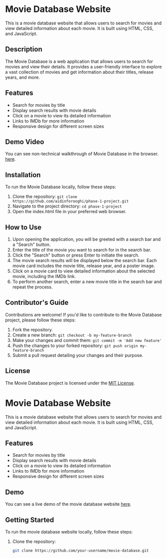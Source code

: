 # Movie Database Website

This is a movie database website that allows users to search for movies and view detailed information about each movie. It is built using HTML, CSS, and JavaScript.

## Description
The Movie Database is a web application that allows users to search for movies and view their details. It provides a user-friendly interface to explore a vast collection of movies and get information about their titles, release years, and more.

## Features

- Search for movies by title
- Display search results with movie details
- Click on a movie to view its detailed information
- Links to IMDb for more information
- Responsive design for different screen sizes

## Demo Video

You can see non-technical walkthrough of Movie Database in the browser. [here](https://www.loom.com/share/a724d27cc30b40399336a2e94c5ddf2c).

## Installation
To run the Movie Database locally, follow these steps:

1. Clone the repository: `git clone https://github.com/aidinforooghi/phase-1-project.git`
2. Navigate to the project directory: `cd phase-1-project`
3. Open the index.html file in your preferred web browser.

## How to Use
1. Upon opening the application, you will be greeted with a search bar and a "Search" button.
2. Enter the title of the movie you want to search for in the search bar.
3. Click the "Search" button or press Enter to initiate the search.
4. The movie search results will be displayed below the search bar. Each movie card includes the movie title, release year, and a poster image.
5. Click on a movie card to view detailed information about the selected movie, including the IMDb link.
6. To perform another search, enter a new movie title in the search bar and repeat the process.

## Contributor's Guide
Contributions are welcome! If you'd like to contribute to the Movie Database project, please follow these steps:

1. Fork the repository.
2. Create a new branch: `git checkout -b my-feature-branch`
3. Make your changes and commit them: `git commit -m 'Add new feature'`
4. Push the changes to your forked repository: `git push origin my-feature-branch`
5. Submit a pull request detailing your changes and their purpose.


## License
The Movie Database project is licensed under the [MIT License](https://choosealicense.com/licenses/mit/).

# Movie Database Website

This is a movie database website that allows users to search for movies and view detailed information about each movie. It is built using HTML, CSS, and JavaScript.

## Features

- Search for movies by title
- Display search results with movie details
- Click on a movie to view its detailed information
- Links to IMDb for more information
- Responsive design for different screen sizes

## Demo

You can see a live demo of the movie database website [here](put-the-live-demo-link-here).

## Getting Started

To run the movie database website locally, follow these steps:

1. Clone the repository:
   ```bash
   git clone https://github.com/your-username/movie-database.git

